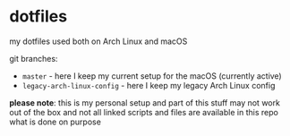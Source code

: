 dotfiles
========
my dotfiles used both on Arch Linux and macOS

git branches:

- `master` - here I keep my current setup for the macOS (currently active)
- `legacy-arch-linux-config` - here I keep my legacy Arch Linux config

**please note**: this is my personal setup and part of this stuff may not work out of the box and not all linked scripts and files are available in this repo what is done on purpose
